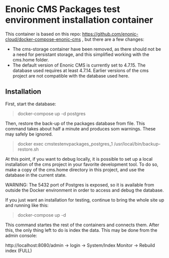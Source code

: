 # Enonic CMS Packages test environment  installation container
This container is based on this repo: https://github.com/enonic-cloud/docker-compose-enonic-cms , but there are a few changes:

 * The cms-storage container have been removed, as there should not be a need for persistant storage, and this simplified working with the cms.home folder.
 * The default version of Enonic CMS is currently set to 4.7.15.  The database used requires at least 4.7.14.  Earlier versions of the cms project are not compatible with the database used here.

## Installation

First, start the database:

   > docker-compose up -d postgres

Then, restore the back-up of the packages database from file.  This command takes about half a minute and produces som warnings.  These may safely be ignored.

   > docker exec cmstestenvpackages_postgres_1 /usr/local/bin/backup-restore.sh

At this point, if you want to debug locally, it is possible to set up a local installation of the cms project in your favorite development tool.  To do so, make a copy of the cms.home directory in this project, and use the database in the current state.

WARNING: The 5432 port of Postgres is exposed, so it is available from outside the Docker environment in order to access and debug the database.

If you just want an installation for testing, continue to bring the whole site up and running like this:

   > docker-compose up -d


This command startes the rest of the containers and connects them.  After this, the only thing left to do is index the data.  This may be done from the admin console:

http://localhost:8080/admin -> login -> System/Index Monitor -> Rebuild index (FULL)

